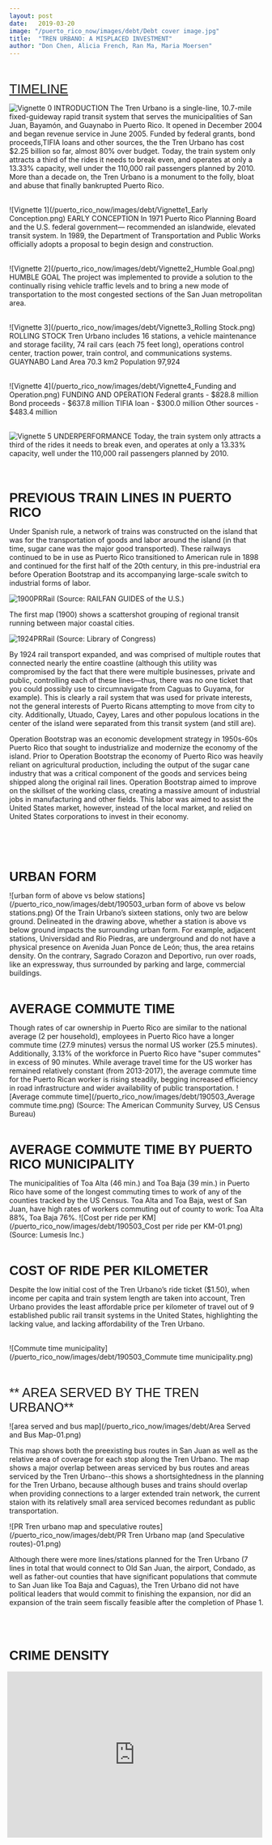 ```yaml
---
layout: post
date:   2019-03-20
image: "/puerto_rico_now/images/debt/Debt cover image.jpg"
title:  "TREN URBANO: A MISPLACED INVESTMENT"
author: "Don Chen, Alicia French, Ran Ma, Maria Moersen"
---
```


<br/><br/>
<span style="font-family:Helvetica; font-size:1.8em;">[TIMELINE](https://cdn.knightlab.com/libs/timeline3/latest/embed/index.html?source=1DWOCwES0SCjHYVse9o3VgRY2Wro5m9taLy-nTs7OaaQ&font=OpenSans-GentiumBook&lang=en&hash_bookmark=true&initial_zoom=2&height=650#event-tren-urbano-misplaced-investment) </span>

![Vignette 0](/puerto_rico_now/images/debt/Vignette0_Main.png)
INTRODUCTION
The Tren Urbano is a single-line, 10.7-mile fixed-guideway rapid transit system that serves the municipalities of San Juan, Bayamón, and Guaynabo in Puerto Rico. It opened in December 2004 and began revenue service in June 2005.
Funded by federal grants, bond proceeds,TIFIA loans and other sources, the the Tren Urbano has cost $2.25 billion so far, almost 80% over budget.
Today, the train system only attracts a third of the rides it needs to break even, and operates at only a 13.33% capacity, well under the 110,000 rail passengers planned by 2010.
More than a decade on, the Tren Urbano is a monument to the folly, bloat and abuse that finally bankrupted Puerto Rico.
<br/><br/>

![Vignette 1](/puerto_rico_now/images/debt/Vignette1_Early Conception.png)
EARLY CONCEPTION
In 1971 Puerto Rico Planning Board and the U.S. federal government— recommended an islandwide, elevated transit system. In 1989, the Department of Transportation and Public Works officially adopts a proposal to begin design and construction.
<br/><br/>


![Vignette 2](/puerto_rico_now/images/debt/Vignette2_Humble Goal.png)
HUMBLE GOAL
The project was implemented to provide a solution to the continually rising vehicle traffic levels and to bring a new mode of transportation to the most congested sections of the San Juan metropolitan area.
<br/><br/>


![Vignette 3](/puerto_rico_now/images/debt/Vignette3_Rolling Stock.png)
ROLLING STOCK
Tren Urbano includes 16 stations, a vehicle maintenance and storage facility, 74 rail cars (each 75 feet long), operations control center, traction power, train control, and communications systems.
GUAYNABO Land Area 70.3 km2 Population 97,924
<br/><br/>


![Vignette 4](/puerto_rico_now/images/debt/Vignette4_Funding and Operation.png)
FUNDING AND OPERATION 
Federal grants - $828.8 million Bond proceeds - $637.8 million TIFIA loan - $300.0 million Other sources - $483.4 million
<br/><br/>


![Vignette 5](/puerto_rico_now/images/debt/Vignette5_Underperformance.png)
UNDERPERFORMANCE
Today, the train system only attracts a third of the rides it needs to break even, and operates at only a 13.33% capacity, well under the 110,000 rail passengers planned by 2010.
<br/><br/>

<br/><br/>
<span style="font-family:Helvetica; font-size:1.8em;">**PREVIOUS TRAIN LINES IN PUERTO RICO**</span>

Under Spanish rule, a network of trains was constructed on the island that was for the transportation of goods and labor around the island (in that time, sugar cane was the major good transported). These railways continued to be in use as Puerto Rico transitioned to American rule in 1898 and continued for the first half of the 20th century, in this pre-industrial era before Operation Bootstrap and its accompanying large-scale switch to industrial forms of labor. 

![1900PRRail](/puerto_rico_now/images/debt/1900PRRail1.jpg)
(Source: RAILFAN GUIDES of the U.S.)

The first map (1900) shows a scattershot grouping of regional transit running between major coastal cities. 

![1924PRRail](/puerto_rico_now/images/debt/2880px-Railroad_map_of_PR_1924.jpg)
(Source: Library of Congress)

By 1924 rail transport expanded, and was comprised of multiple routes that connected nearly the entire coastline (although this utility was compromised by the fact that there were multiple businesses, private and public, controlling each of these lines—thus, there was no one ticket that you could possibly use to circumnavigate from Caguas to Guyama, for example). This is clearly a rail system that was used for private interests, not the general interests of Puerto Ricans attempting to move from city to city. Additionally, Utuado, Cayey, Lares and other populous locations in the center of the island were separated from this transit system (and still are). 

Operation Bootstrap was an economic development strategy in 1950s-60s Puerto Rico that sought to industrialize and modernize the economy of the island. Prior to Operation Bootstrap the economy of Puerto Rico was heavily reliant on agricultural production, including the output of the sugar cane industry that was a critical component of the goods and services being shipped along the original rail lines. Operation Bootstrap aimed to improve on the skillset of the working class, creating a massive amount of industrial jobs in manufacturing and other fields. This labor was aimed to assist the United States market, however, instead of the local market, and relied on United States corporations to invest in their economy. 

<br/><br/>

<br/><br/>
<span style="font-family:Helvetica; font-size:1.8em;">**URBAN FORM**</span>

![urban form of above vs below stations](/puerto_rico_now/images/debt/190503_urban form of above vs below stations.png)
Of the Train Urbano’s sixteen stations, only two are below ground. Delineated in the drawing above, whether a station is above vs below ground impacts the surrounding urban form. For example, adjacent stations, Universidad and Rio Piedras, are underground and do not have a physical presence on Avenida Juan Ponce de León; thus, the area retains density. On the contrary, Sagrado Corazon and Deportivo, run over roads, like an expressway, thus surrounded by parking and large, commercial buildings.

<br/><br/>
<span style="font-family:Helvetica; font-size:1.8em;">**AVERAGE COMMUTE TIME**</span>

Though rates of car ownership in Puerto Rico are similar to the national average (2 per household), employees in Puerto Rico have a longer commute time (27.9 minutes) versus the normal US worker (25.5 minutes). Additionally, 3.13% of the workforce in Puerto Rico have "super commutes" in excess of 90 minutes. While average travel time for the US worker has remained relatively constant (from 2013-2017), the average commute time for the Puerto Rican worker is rising steadily, begging increased efficiency in road infrastructure and wider availability of public transportation. 
![Average commute time](/puerto_rico_now/images/debt/190503_Average commute time.png)
(Source: The American Community Survey, US Census Bureau) 


<br/><br/>
<span style="font-family:Helvetica; font-size:1.8em;">**AVERAGE COMMUTE TIME BY PUERTO RICO MUNICIPALITY**</span>

The municipalities of Toa Alta (46 min.) and Toa Baja (39 min.) in Puerto Rico have some of the longest commuting times to work of any of the counties tracked by the US Census.  Toa Alta and Toa Baja, west of San Juan, have high rates of workers commuting out of county to work:  Toa Alta 88%, Toa Baja 76%.
![Cost per ride per KM](/puerto_rico_now/images/debt/190503_Cost per ride per KM-01.png)
(Source: Lumesis Inc.)

<br/><br/>
<span style="font-family:Helvetica; font-size:1.8em;">**COST OF RIDE PER KILOMETER**</span>

Despite the low initial cost of the Tren Urbano’s ride ticket ($1.50), when income per capita and train system length are taken into account, Tren Urbano provides the least affordable price per kilometer of travel out of 9 established public rail transit systems in the United States, highlighting the lacking value, and lacking affordability of the Tren Urbano. 
<br><br>

![Commute time municipality](/puerto_rico_now/images/debt/190503_Commute time municipality.png)

<br/><br/>
<span style="font-family:Helvetica; font-size:1.8em;">** AREA SERVED BY THE TREN URBANO**</span>

![area served and bus map](/puerto_rico_now/images/debt/Area Served and Bus Map-01.png)

This map shows both the preexisting bus routes in San Juan as well as the relative area of coverage for each stop along the Tren Urbano. The map shows a major overlap between areas serviced by bus routes and areas serviced by the Tren Urbano--this shows a shortsightedness in the planning for the Tren Urbano, because although buses and trains should overlap when providing connections to a larger extended train network, the current staion with its relatively small area serviced becomes redundant as public transportation. 

![PR Tren urbano map and speculative routes](/puerto_rico_now/images/debt/PR Tren Urbano map (and Speculative routes)-01.png)

Although there were more lines/stations planned for the Tren Urbano (7 lines in total that would connect to Old San Juan, the airport, Condado, as well as father-out counties that have significant populations that commute to San Juan like Toa Baja and Caguas), the Tren Urbano did not have political leaders that would commit to finishing the expansion, nor did an expansion of the train seem fiscally feasible after the completion of Phase 1. 

<br/><br/>
<br/><br/>
<span style="font-family:Helvetica; font-size:1.8em;">**CRIME DENSITY**</span>

<div style="padding:65% 0 0 0;position:relative;"><iframe src="https://api.mapbox.com/styles/v1/al1616/cjv8d129i3wjd1ftazkl7tmr7.html?fresh=true&title=true&access_token=pk.eyJ1IjoiYWwxNjE2IiwiYSI6ImNqc200ZXQ0YTBnOWE0NG54Ym45YnYybHgifQ.t9lM7oOjsxtKmQS_BGfbdg#12.2/18.407805/-66.090904/0" style="position:absolute;top:3;left:-4;width:100%;height:100%;" frameborder="0"></iframe></div>
